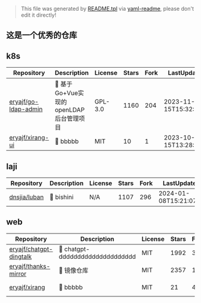 > This file was generated by [README.tpl](README.tpl) via [yaml-readme](https://github.com/LinuxSuRen/yaml-readme), please don't edit it directly!

## 这是一个优秀的仓库

## k8s

| Repository | Description | License | Stars | Fork | LastUpdate| Create |
|---|---|---|---|---|---|---|
| [eryajf/go-ldap-admin](https://github.com/eryajf/go-ldap-admin)|🌉 基于Go&#43;Vue实现的openLDAP后台管理项目|GPL-3.0| 1160 |204 |2023-11-15T15:32:57Z |2022-05-18T09:49:55Z |
| [eryajf/xirang-ui](https://github.com/eryajf/xirang-ui)|🌉 bbbbb|MIT| 10 |1 |2023-10-15T13:28:29Z |2022-08-26T02:20:22Z |


## laji

| Repository | Description | License | Stars | Fork | LastUpdate| Create |
|---|---|---|---|---|---|---|
| [dnsjia/luban](https://github.com/dnsjia/luban)|🌉 bishini|N/A| 1107 |296 |2024-01-08T15:21:07Z |2021-07-16T02:29:33Z |


## web

| Repository | Description | License | Stars | Fork | LastUpdate| Create |
|---|---|---|---|---|---|---|
| [eryajf/chatgpt-dingtalk](https://github.com/eryajf/chatgpt-dingtalk)|🌉 chatgpt-ddddddddddddddddddddd|MIT| 1992 |388 |2023-11-30T06:48:46Z |2022-12-09T00:15:23Z |
| [eryajf/thanks-mirror](https://github.com/eryajf/thanks-mirror)|🌉 镜像仓库|MIT| 2357 |172 |2023-12-28T02:39:39Z |2022-05-07T15:08:23Z |
| [eryajf/xirang](https://github.com/eryajf/xirang)|🌉 bbbbb|MIT| 21 |4 |2023-12-23T09:03:39Z |2021-12-16T14:01:01Z |
